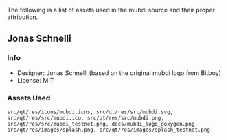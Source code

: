 The following is a list of assets used in the mubdi source and their proper attribution.

Jonas Schnelli
-----------------------

### Info
* Designer: Jonas Schnelli (based on the original mubdi logo from Bitboy)
* License: MIT

### Assets Used
	src/qt/res/icons/mubdi.icns, src/qt/res/src/mubdi.svg,
	src/qt/res/src/mubdi.ico, src/qt/res/src/mubdi.png,
	src/qt/res/src/mubdi_testnet.png, docs/mubdi_logo_doxygen.png,
	src/qt/res/images/splash.png, src/qt/res/images/splash_testnet.png
